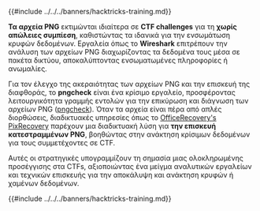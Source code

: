 {{#include ../../../banners/hacktricks-training.md}}

**Τα αρχεία PNG** εκτιμώνται ιδιαίτερα σε **CTF challenges** για τη **χωρίς απώλειες συμπίεση**, καθιστώντας τα ιδανικά για την ενσωμάτωση κρυφών δεδομένων. Εργαλεία όπως το **Wireshark** επιτρέπουν την ανάλυση των αρχείων PNG διαχωρίζοντας τα δεδομένα τους μέσα σε πακέτα δικτύου, αποκαλύπτοντας ενσωματωμένες πληροφορίες ή ανωμαλίες.

Για τον έλεγχο της ακεραιότητας των αρχείων PNG και την επισκευή της διαφθοράς, το **pngcheck** είναι ένα κρίσιμο εργαλείο, προσφέροντας λειτουργικότητα γραμμής εντολών για την επικύρωση και διάγνωση των αρχείων PNG ([pngcheck](http://libpng.org/pub/png/apps/pngcheck.html)). Όταν τα αρχεία είναι πέρα από απλές διορθώσεις, διαδικτυακές υπηρεσίες όπως το [OfficeRecovery's PixRecovery](https://online.officerecovery.com/pixrecovery/) παρέχουν μια διαδικτυακή λύση για **την επισκευή κατεστραμμένων PNG**, βοηθώντας στην ανάκτηση κρίσιμων δεδομένων για τους συμμετέχοντες σε CTF.

Αυτές οι στρατηγικές υπογραμμίζουν τη σημασία μιας ολοκληρωμένης προσέγγισης στα CTFs, αξιοποιώντας ένα μείγμα αναλυτικών εργαλείων και τεχνικών επισκευής για την αποκάλυψη και ανάκτηση κρυφών ή χαμένων δεδομένων.

{{#include ../../../banners/hacktricks-training.md}}
